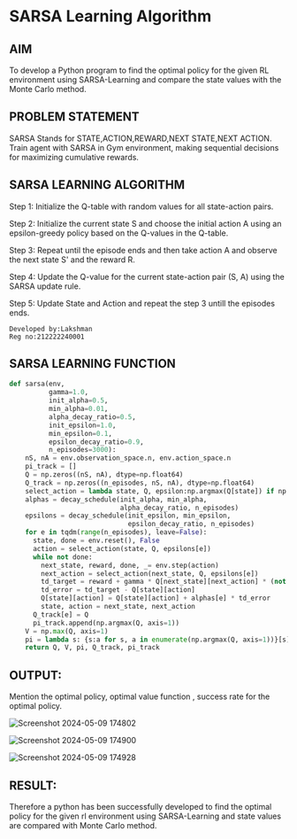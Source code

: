 # SARSA Learning Algorithm


## AIM
To develop a Python program to find the optimal policy for the given RL environment using SARSA-Learning and compare the state values with the Monte Carlo method.

## PROBLEM STATEMENT
SARSA Stands for STATE,ACTION,REWARD,NEXT STATE,NEXT ACTION. Train agent with SARSA in Gym environment, making sequential decisions for maximizing cumulative rewards.

## SARSA LEARNING ALGORITHM

Step 1: Initialize the Q-table with random values for all state-action pairs.

Step 2: Initialize the current state S and choose the initial action A using an epsilon-greedy policy based on the Q-values in the Q-table.

Step 3: Repeat until the episode ends and then take action A and observe the next state S' and the reward R.

Step 4: Update the Q-value for the current state-action pair (S, A) using the SARSA update rule.

Step 5: Update State and Action and repeat the step 3 untill the episodes ends.

~~~
Developed by:Lakshman
Reg no:212222240001
~~~

## SARSA LEARNING FUNCTION

~~~python
def sarsa(env,
          gamma=1.0,
          init_alpha=0.5,
          min_alpha=0.01,
          alpha_decay_ratio=0.5,
          init_epsilon=1.0,
          min_epsilon=0.1,
          epsilon_decay_ratio=0.9,
          n_episodes=3000):
    nS, nA = env.observation_space.n, env.action_space.n
    pi_track = []
    Q = np.zeros((nS, nA), dtype=np.float64)
    Q_track = np.zeros((n_episodes, nS, nA), dtype=np.float64)
    select_action = lambda state, Q, epsilon:np.argmax(Q[state]) if np.random.random() > epsilon else np.random.randint(len(Q[state]))
    alphas = decay_schedule(init_alpha, min_alpha,
                            alpha_decay_ratio, n_episodes)
    epsilons = decay_schedule(init_epsilon, min_epsilon,
                              epsilon_decay_ratio, n_episodes)
    for e in tqdm(range(n_episodes), leave=False):
      state, done = env.reset(), False
      action = select_action(state, Q, epsilons[e])
      while not done:
        next_state, reward, done, _= env.step(action)
        next_action = select_action(next_state, Q, epsilons[e])
        td_target = reward + gamma * Q[next_state][next_action] * (not done)
        td_error = td_target - Q[state][action]
        Q[state][action] = Q[state][action] + alphas[e] * td_error
        state, action = next_state, next_action
      Q_track[e] = Q
      pi_track.append(np.argmax(Q, axis=1))
    V = np.max(Q, axis=1)
    pi = lambda s: {s:a for s, a in enumerate(np.argmax(Q, axis=1))}[s]
    return Q, V, pi, Q_track, pi_track
~~~

## OUTPUT:

Mention the optimal policy, optimal value function , success rate for the optimal policy.

![Screenshot 2024-05-09 174802](https://github.com/LakshmanAdhireddy/sarsa-learning/assets/118707265/0f090d45-d4d0-4a11-bccc-59b96ab5edc8)

![Screenshot 2024-05-09 174900](https://github.com/LakshmanAdhireddy/sarsa-learning/assets/118707265/e0dbe410-08cb-4e14-9398-9dfaffe70d63)

![Screenshot 2024-05-09 174928](https://github.com/LakshmanAdhireddy/sarsa-learning/assets/118707265/57834361-9c9a-44c9-a2be-b3e3e9c6ba11)


## RESULT:

Therefore a python has been successfully developed to find the optimal policy for the given rl environment using SARSA-Learning and state values are compared with Monte Carlo method.

